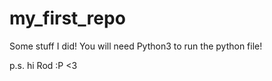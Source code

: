 # my_first_repo
Some stuff I did! You will need Python3 to run the python file!



p.s. hi Rod :P <3
